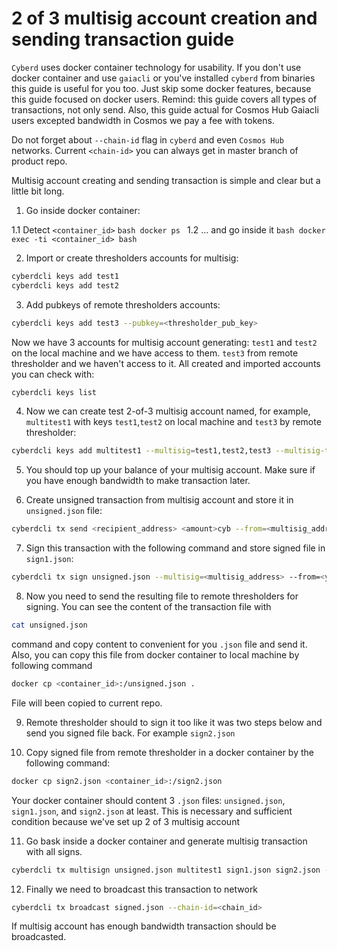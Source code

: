 # 2 of 3 multisig account creation and sending transaction guide

`Cyberd` uses docker container technology for usability. If you don't use docker container and use `gaiacli` or you've installed `cyberd` from binaries this guide is useful for you too. Just skip some docker features, because this guide focused on docker users. Remind: this guide covers all types of transactions, not only send. Also, this guide actual for Cosmos Hub Gaiacli users excepted bandwidth in Cosmos we pay a fee with tokens.

Do not forget about `--chain-id` flag in `cyberd` and even `Cosmos Hub` networks. Current `<chain-id>` you can always get in master branch of product repo.

Multisig account creating and sending transaction is simple and clear but a little bit long.

1. Go inside docker container:

  1.1 Detect `<container_id>`
      ```bash
      docker ps
      ```
  1.2 ... and go inside it
    ```bash
    docker exec -ti <container_id> bash
    ```

2. Import or create thresholders accounts for multisig:
```bash
cyberdcli keys add test1
cyberdcli keys add test2
```
3. Add pubkeys of remote thresholders accounts:
```bash
cyberdcli keys add test3 --pubkey=<thresholder_pub_key>
```
Now we have 3 accounts for multisig account generating: `test1` and `test2` on the local machine and we have access to them. `test3` from remote thresholder and we haven't access to it. All created and imported accounts you can check with:
```bash
cyberdcli keys list
```

4. Now we can create test 2-of-3 multisig account named, for example, `multitest1` with keys `test1`,`test2` on local machine and `test3` by remote thresholder:
```bash
cyberdcli keys add multitest1 --multisig=test1,test2,test3 --multisig-threshold 2
```

5. You should top up your balance of your multisig account. Make sure if you have enough bandwidth to make transaction later.

6. Create unsigned transaction from multisig account and store it in `unsigned.json` file:
```bash
cyberdcli tx send <recipient_address> <amount>cyb --from=<multisig_address> --chain-id=<chain_id> --generate-only > unsigned.json
```

7. Sign this transaction with the following command and store signed file in `sign1.json`:
```bash
cyberdcli tx sign unsigned.json --multisig=<multisig_address> --from=<your_account_name> --output-document sign1.json --chain-id=<chain_id>
```

8. Now you need to send the resulting file to remote thresholders for signing. You can see the content of the transaction file with
 ```bash
cat unsigned.json
```
command and copy content to convenient for you `.json` file and send it. Also, you can copy this file from docker container to local machine by following command
```bash
docker cp <container_id>:/unsigned.json .
```
File will been copied to current repo.

9. Remote thresholder should to sign it too like it was two steps below and send you signed file back. For example `sign2.json`


10. Copy signed file from remote thresholder in a docker container by the following command:

```bash
docker cp sign2.json <container_id>:/sign2.json
```

Your docker container should content 3 `.json` files: `unsigned.json`, `sign1.json`, and `sign2.json` at least. This is necessary and sufficient condition because we've set up 2 of 3 multisig account

11. Go bask inside a docker container and generate multisig transaction with all signs.

```bash
cyberdcli tx multisign unsigned.json multitest1 sign1.json sign2.json --chain-id=<chain_id> > signed.json
```

12. Finally we need to broadcast this transaction to network

```bash
cyberdcli tx broadcast signed.json --chain-id=<chain_id>
```

If multisig account has enough bandwidth transaction should be broadcasted.
